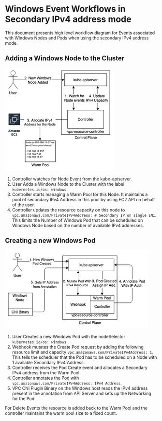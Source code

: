 # Windows Event Workflows in Secondary IPv4 address mode
This document presents high level workflow diagram for Events associated with Windows Nodes and Pods when using the secondary IPv4 address mode.

## Adding a Windows Node to the Cluster
![New Windows Node Create Event Diagram](../images/windows-node-create-event.png)

1. Controller watches for Node Event from the kube-apiserver.
2. User Adds a Windows Node to the Cluster with the label `kubernetes.io/os: windows`. 
3. Controller starts managing a Warm Pool for this Node. It maintains a pool of secondary IPv4 Address in this pool by using EC2 API on behalf of the user.
4. Controller updates the resource capacity on this node to `vpc.amazonaws.com/PrivateIPv4Address: # Secondary IP on single ENI`. This limits the Number of Windows Pod that can be scheduled on Windows Node based on the number of available IPv4 addresses.  

## Creating a new Windows Pod

![New Windows Pod Create Event Diagram](../images/windows-pod-create-event.png)

1. User Creates a new Windows Pod with the nodeSelector `kubernetes.io/os: windows`.
2. Webhook mutates the Create Pod request by adding the following resource limit and capacity `vpc.amazonaws.com/PrivateIPv4Address: 1`. This tells the scheduler that the Pod has to be scheduled on a Node with 1 available Secondary IPv4 Address.
3. Controller receives the Pod Create event and allocates a Secondary IPv4 address from the Warm Pool. 
4. Controller annotates the Pod with `vpc.amazonaws.com/PrivateIPv4Address: IPv4 Address`.
5. VPC CNI Plugin Binary on the Windows host reads the IPv4 address present in the annotation from API Server and sets up the Networking for the Pod

For Delete Events the resource is added back to the Warm Pool and the controller maintains the warm pool size to a fixed count.
